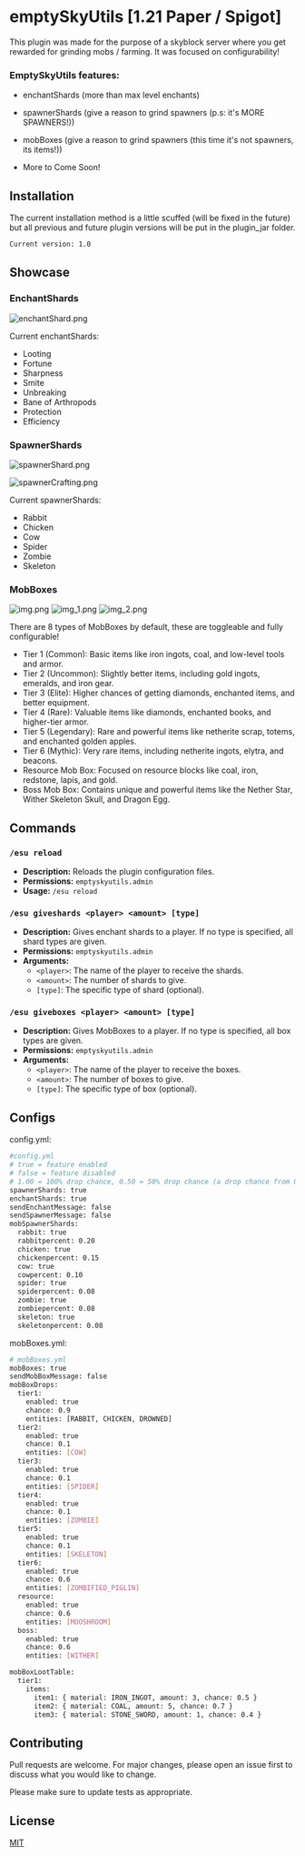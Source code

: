 # emptySkyUtils [1.21 Paper / Spigot]

This plugin was made for the purpose of a skyblock server where you get rewarded for grinding mobs / farming. It was focused on configurability!

### EmptySkyUtils features:
- enchantShards (more than max level enchants)

- spawnerShards (give a reason to grind spawners (p.s: it's MORE SPAWNERS!))

- mobBoxes (give a reason to grind spawners (this time it's not spawners, its items!))

- More to Come Soon!

## Installation

The current installation method is a little scuffed (will be fixed in the future) but all previous and future plugin versions will be put in the plugin_jar folder.

```bash
Current version: 1.0
```

## Showcase

### EnchantShards
![enchantShard.png](imgs/enchantShard.png)

Current enchantShards:
- Looting
- Fortune
- Sharpness
- Smite
- Unbreaking
- Bane of Arthropods
- Protection
- Efficiency

### SpawnerShards
![spawnerShard.png](imgs/spawnerShard.png)

![spawnerCrafting.png](imgs/spawnerCrafting.png)

Current spawnerShards:
- Rabbit
- Chicken
- Cow
- Spider
- Zombie
- Skeleton

### MobBoxes

![img.png](imgs/img.png)
![img_1.png](imgs/img_1.png)
![img_2.png](imgs/img_2.png)

There are 8 types of MobBoxes by default, these are toggleable and fully configurable!

- Tier 1 (Common): Basic items like iron ingots, coal, and low-level tools and armor.
- Tier 2 (Uncommon): Slightly better items, including gold ingots, emeralds, and iron gear.
- Tier 3 (Elite): Higher chances of getting diamonds, enchanted items, and better equipment.
- Tier 4 (Rare): Valuable items like diamonds, enchanted books, and higher-tier armor.
- Tier 5 (Legendary): Rare and powerful items like netherite scrap, totems, and enchanted golden apples.
- Tier 6 (Mythic): Very rare items, including netherite ingots, elytra, and beacons.
- Resource Mob Box: Focused on resource blocks like coal, iron, redstone, lapis, and gold.
- Boss Mob Box: Contains unique and powerful items like the Nether Star, Wither Skeleton Skull, and Dragon Egg.

## Commands

### `/esu reload`
- **Description:** Reloads the plugin configuration files.
- **Permissions:** `emptyskyutils.admin`
- **Usage:** `/esu reload`

### `/esu giveshards <player> <amount> [type]`
- **Description:** Gives enchant shards to a player. If no type is specified, all shard types are given.
- **Permissions:** `emptyskyutils.admin`
- **Arguments:**
  - `<player>`: The name of the player to receive the shards.
  - `<amount>`: The number of shards to give.
  - `[type]`: The specific type of shard (optional).

### `/esu giveboxes <player> <amount> [type]`
- **Description:** Gives MobBoxes to a player. If no type is specified, all box types are given.
- **Permissions:** `emptyskyutils.admin`
- **Arguments:**
  - `<player>`: The name of the player to receive the boxes.
  - `<amount>`: The number of boxes to give.
  - `[type]`: The specific type of box (optional).

## Configs

config.yml:
```bash
#config.yml
# true = feature enabled
# false = feature disabled
# 1.00 = 100% drop chance, 0.50 = 50% drop chance (a drop chance from 0.01-0.05 is recommended)
spawnerShards: true
enchantShards: true
sendEnchantMessage: false
sendSpawnerMessage: false
mobSpawnerShards:
  rabbit: true
  rabbitpercent: 0.20
  chicken: true
  chickenpercent: 0.15
  cow: true
  cowpercent: 0.10
  spider: true
  spiderpercent: 0.08
  zombie: true
  zombiepercent: 0.08
  skeleton: true
  skeletonpercent: 0.08
```

mobBoxes.yml:
```bash
# mobBoxes.yml
mobBoxes: true
sendMobBoxMessage: false
mobBoxDrops:
  tier1:
    enabled: true
    chance: 0.9
    entities: [RABBIT, CHICKEN, DROWNED]
  tier2:
    enabled: true
    chance: 0.1
    entities: [COW]
  tier3:
    enabled: true
    chance: 0.1
    entities: [SPIDER]
  tier4:
    enabled: true
    chance: 0.1
    entities: [ZOMBIE]
  tier5:
    enabled: true
    chance: 0.1
    entities: [SKELETON]
  tier6:
    enabled: true
    chance: 0.6
    entities: [ZOMBIFIED_PIGLIN]
  resource:
    enabled: true
    chance: 0.6
    entities: [MOOSHROOM]
  boss:
    enabled: true
    chance: 0.6
    entities: [WITHER]

mobBoxLootTable:
  tier1:
    items:
      item1: { material: IRON_INGOT, amount: 3, chance: 0.5 }
      item2: { material: COAL, amount: 5, chance: 0.7 }
      item3: { material: STONE_SWORD, amount: 1, chance: 0.4 }
```

## Contributing

Pull requests are welcome. For major changes, please open an issue first
to discuss what you would like to change.

Please make sure to update tests as appropriate.

## License

[MIT](https://choosealicense.com/licenses/mit/)
